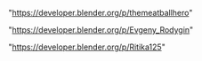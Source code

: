 "https://developer.blender.org/p/themeatballhero"

"https://developer.blender.org/p/Evgeny_Rodygin"

"https://developer.blender.org/p/Ritika125"

 
 
